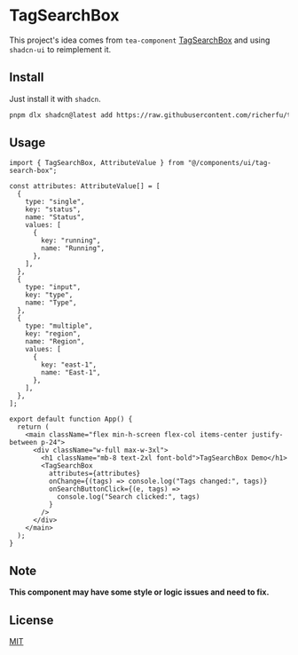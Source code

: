# TagSearchBox

This project's idea comes from `tea-component` [TagSearchBox]() and using `shadcn-ui` to reimplement it.

## Install

Just install it with `shadcn`.

```bash
pnpm dlx shadcn@latest add https://raw.githubusercontent.com/richerfu/tag-search-box/refs/heads/main/public/r/TagSearchBox.json
```

## Usage

```tsx
import { TagSearchBox, AttributeValue } from "@/components/ui/tag-search-box";

const attributes: AttributeValue[] = [
  {
    type: "single",
    key: "status",
    name: "Status",
    values: [
      {
        key: "running",
        name: "Running",
      },
    ],
  },
  {
    type: "input",
    key: "type",
    name: "Type",
  },
  {
    type: "multiple",
    key: "region",
    name: "Region",
    values: [
      {
        key: "east-1",
        name: "East-1",
      },
    ],
  },
];

export default function App() {
  return (
    <main className="flex min-h-screen flex-col items-center justify-between p-24">
      <div className="w-full max-w-3xl">
        <h1 className="mb-8 text-2xl font-bold">TagSearchBox Demo</h1>
        <TagSearchBox
          attributes={attributes}
          onChange={(tags) => console.log("Tags changed:", tags)}
          onSearchButtonClick={(e, tags) =>
            console.log("Search clicked:", tags)
          }
        />
      </div>
    </main>
  );
}
```

## Note

**This component may have some style or logic issues and need to fix.**

## License

[MIT](./LICENSE)
